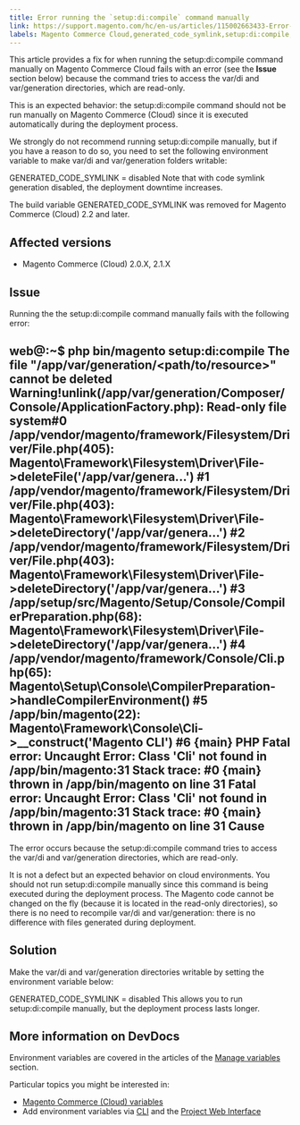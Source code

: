 ```yaml
---
title: Error running the `setup:di:compile` command manually
link: https://support.magento.com/hc/en-us/articles/115002663433-Error-running-the-setup-di-compile-command-manually
labels: Magento Commerce Cloud,generated_code_symlink,setup:di:compile,troubleshooting
---
```


This article provides a fix for when running the setup:di:compile command manually on Magento Commerce Cloud fails with an error (see the **Issue** section below) because the command tries to access the var/di and var/generation directories, which are read-only.

 This is an expected behavior: the setup:di:compile command should not be run manually on Magento Commerce (Cloud) since it is executed automatically during the deployment process.

 We strongly do not recommend running setup:di:compile manually, but if you have a reason to do so, you need to set the following environment variable to make var/di and var/generation folders writable:

 GENERATED\_CODE\_SYMLINK = disabled Note that with code symlink generation disabled, the deployment downtime increases.

 The build variable GENERATED\_CODE\_SYMLINK was removed for Magento Commerce (Cloud) 2.2 and later.

 Affected versions
-----------------

 
 * Magento Commerce (Cloud) 2.0.X, 2.1.X
 
 Issue
-----

 Running the the setup:di:compile command manually fails with the following error:

 web@<path>:~$ php bin/magento setup:di:compile The file "/app/var/generation/<path/to/resource>" cannot be deleted Warning!unlink(/app/var/generation/Composer/Console/ApplicationFactory.php): Read-only file system#0 /app/vendor/magento/framework/Filesystem/Driver/File.php(405): Magento\Framework\Filesystem\Driver\File->deleteFile('/app/var/genera...') #1 /app/vendor/magento/framework/Filesystem/Driver/File.php(403): Magento\Framework\Filesystem\Driver\File->deleteDirectory('/app/var/genera...') #2 /app/vendor/magento/framework/Filesystem/Driver/File.php(403): Magento\Framework\Filesystem\Driver\File->deleteDirectory('/app/var/genera...') #3 /app/setup/src/Magento/Setup/Console/CompilerPreparation.php(68): Magento\Framework\Filesystem\Driver\File->deleteDirectory('/app/var/genera...') #4 /app/vendor/magento/framework/Console/Cli.php(65): Magento\Setup\Console\CompilerPreparation->handleCompilerEnvironment() #5 /app/bin/magento(22): Magento\Framework\Console\Cli->\_\_construct('Magento CLI') #6 {main} PHP Fatal error: Uncaught Error: Class 'Cli' not found in /app/bin/magento:31 Stack trace: #0 {main} thrown in /app/bin/magento on line 31 Fatal error: Uncaught Error: Class 'Cli' not found in /app/bin/magento:31 Stack trace: #0 {main} thrown in /app/bin/magento on line 31 Cause
-----

 The error occurs because the setup:di:compile command tries to access the var/di and var/generation directories, which are read-only.

 It is not a defect but an expected behavior on cloud environments. You should not run setup:di:compile manually since this command is being executed during the deployment process. The Magento code cannot be changed on the fly (because it is located in the read-only directories), so there is no need to recompile var/di and var/generation: there is no difference with files generated during deployment.

 Solution
--------

 Make the var/di and var/generation directories writable by setting the environment variable below:

 GENERATED\_CODE\_SYMLINK = disabled This allows you to run setup:di:compile manually, but the deployment process lasts longer.

 More information on DevDocs
---------------------------

 Environment variables are covered in the articles of the [Manage variables](http://devdocs.magento.com/guides/v2.2/cloud/env/environment-vars_over.html) section.

 Particular topics you might be interested in:

 
 * [Magento Commerce (Cloud) variables](http://devdocs.magento.com/guides/v2.2/cloud/env/environment-vars_cloud.html)
 * Add environment variables via [CLI](http://devdocs.magento.com/guides/v2.2/cloud/env/environment-vars_over.html#addvariables) and the [Project Web Interface](http://devdocs.magento.com/guides/v2.2/cloud/project/project-webint-basic.html#project-conf-env-var) 
 
